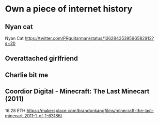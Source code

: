 # Own a piece of internet history

## Nyan cat
Nyan Cat
https://twitter.com/PRguitarman/status/1362843539596582912?s=20
## Overattached girlfriend

## Charlie bit me

## Coordior Digital - Minecraft: The Last Minecart (2011)
16.28 ETH
https://makersplace.com/brandonkangfilms/minecraft-the-last-minecart-2011-1-of-1-63186/